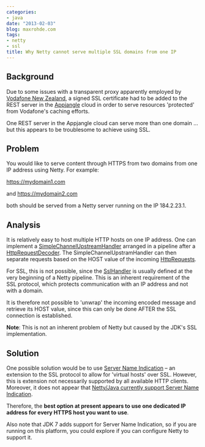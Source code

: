 ```yaml
---
categories:
- java
date: "2013-02-03"
blog: maxrohde.com
tags:
- netty
- ssl
title: Why Netty cannot serve multiple SSL domains from one IP
---
```


## Background

Due to some issues with a transparent proxy apparently employed by [Vodafone New Zealand](http://community.vodafone.co.nz/t5/Landline-and-broadband/Transparent-Proxy/td-p/63810), a signed SSL certificate had to be added to the REST server in the [Appjangle](http://appjangle.com/) cloud in order to serve resources 'protected' from Vodafone's caching efforts.

One REST server in the Appjangle cloud can serve more than one domain … but this appears to be troublesome to achieve using SSL.

## Problem

You would like to serve content through HTTPS from two domains from one IP address using Netty. For example:

https://mydomain1.com

and https://mydomain2.com

both should be served from a Netty server running on the IP 184.2.23.1.

## Analysis

It is relatively easy to host multiple HTTP hosts on one IP address. One can implement a [SimpleChannelUpstreamHandler](http://docs.jboss.org/netty/3.2/api/org/jboss/netty/channel/SimpleChannelUpstreamHandler.html) arranged in a pipeline after a [HttpRequestDecoder](http://docs.jboss.org/netty/3.2/api/org/jboss/netty/handler/codec/http/HttpRequestDecoder.html). The SimpleChannelUpstramHandler can then separate requests based on the HOST value of the incoming [HttpRequests](http://docs.jboss.org/netty/3.2/api/org/jboss/netty/handler/codec/http/HttpRequest.html).

For SSL, this is not possible, since the [SslHandler](http://docs.jboss.org/netty/3.2/api/org/jboss/netty/handler/ssl/SslHandler.html) is usually defined at the very beginning of a Netty pipeline. This is an inherent requirement of the SSL protocol, which protects communication with an IP address and not with a domain.

It is therefore not possible to 'unwrap' the incoming encoded message and retrieve its HOST value, since this can only be done AFTER the SSL connection is established.

**Note**: This is not an inherent problem of Netty but caused by the JDK's SSL implementation.

## Solution

One possible solution would be to use [Server Name Indication](http://en.wikipedia.org/wiki/Server_Name_Indication) – an extension to the SSL protocol to allow for 'virtual hosts' over SSL. However, this is extension not necessarily supported by all available HTTP clients. Moreover, it does not appear that [Netty/Java currently support Server Name Indication](http://stackoverflow.com/questions/11573913/jboss-netty-support-for-sni-server-name-indication).

Therefore, the **best option at present appears to use one dedicated IP address for every HTTPS host you want to use**.

Also note that JDK 7 adds support for Server Name Indication, so if you are running on this platform, you could explore if you can configure Netty to support it.